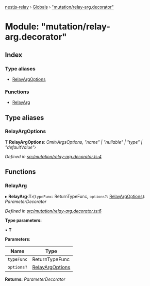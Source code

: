 [nestjs-relay](../README.md) › [Globals](../globals.md) › ["mutation/relay-arg.decorator"](_mutation_relay_arg_decorator_.md)

# Module: "mutation/relay-arg.decorator"

## Index

### Type aliases

* [RelayArgOptions](_mutation_relay_arg_decorator_.md#relayargoptions)

### Functions

* [RelayArg](_mutation_relay_arg_decorator_.md#relayarg)

## Type aliases

###  RelayArgOptions

Ƭ **RelayArgOptions**: *Omit‹ArgsOptions, "name" | "nullable" | "type" | "defaultValue"›*

*Defined in [src/mutation/relay-arg.decorator.ts:4](https://github.com/rogerballard/nestjs-relay/blob/e8933db/src/mutation/relay-arg.decorator.ts#L4)*

## Functions

###  RelayArg

▸ **RelayArg**‹**T**›(`typeFunc`: ReturnTypeFunc, `options?`: [RelayArgOptions](_mutation_relay_arg_decorator_.md#relayargoptions)): *ParameterDecorator*

*Defined in [src/mutation/relay-arg.decorator.ts:6](https://github.com/rogerballard/nestjs-relay/blob/e8933db/src/mutation/relay-arg.decorator.ts#L6)*

**Type parameters:**

▪ **T**

**Parameters:**

Name | Type |
------ | ------ |
`typeFunc` | ReturnTypeFunc |
`options?` | [RelayArgOptions](_mutation_relay_arg_decorator_.md#relayargoptions) |

**Returns:** *ParameterDecorator*
